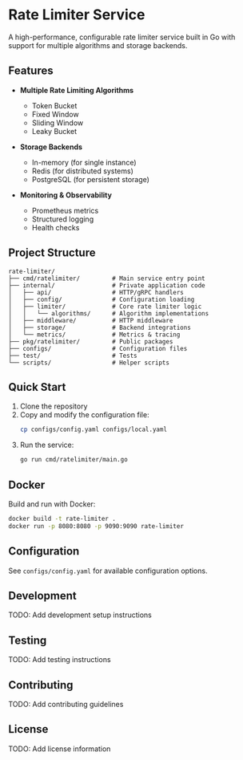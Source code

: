 # Rate Limiter Service

A high-performance, configurable rate limiter service built in Go with support for multiple algorithms and storage backends.

## Features

- **Multiple Rate Limiting Algorithms**

  - Token Bucket
  - Fixed Window
  - Sliding Window
  - Leaky Bucket

- **Storage Backends**

  - In-memory (for single instance)
  - Redis (for distributed systems)
  - PostgreSQL (for persistent storage)

- **Monitoring & Observability**
  - Prometheus metrics
  - Structured logging
  - Health checks

## Project Structure

```
rate-limiter/
├── cmd/ratelimiter/         # Main service entry point
├── internal/                # Private application code
│   ├── api/                 # HTTP/gRPC handlers
│   ├── config/              # Configuration loading
│   ├── limiter/             # Core rate limiter logic
│   │   └── algorithms/      # Algorithm implementations
│   ├── middleware/          # HTTP middleware
│   ├── storage/             # Backend integrations
│   └── metrics/             # Metrics & tracing
├── pkg/ratelimiter/         # Public packages
├── configs/                 # Configuration files
├── test/                    # Tests
└── scripts/                 # Helper scripts
```

## Quick Start

1. Clone the repository
2. Copy and modify the configuration file:
   ```bash
   cp configs/config.yaml configs/local.yaml
   ```
3. Run the service:
   ```bash
   go run cmd/ratelimiter/main.go
   ```

## Docker

Build and run with Docker:

```bash
docker build -t rate-limiter .
docker run -p 8080:8080 -p 9090:9090 rate-limiter
```

## Configuration

See `configs/config.yaml` for available configuration options.

## Development

TODO: Add development setup instructions

## Testing

TODO: Add testing instructions

## Contributing

TODO: Add contributing guidelines

## License

TODO: Add license information
